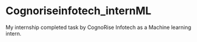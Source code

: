 # Cognoriseinfotech_internML
My internship completed  task by  CognoRise Infotech  as a Machine learning intern.
